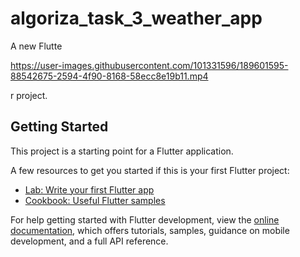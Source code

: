 # algoriza_task_3_weather_app

A new Flutte

https://user-images.githubusercontent.com/101331596/189601595-88542675-2594-4f90-8168-58ecc8e19b11.mp4


r project.

## Getting Started

This project is a starting point for a Flutter application.

A few resources to get you started if this is your first Flutter project:

- [Lab: Write your first Flutter app](https://docs.flutter.dev/get-started/codelab)
- [Cookbook: Useful Flutter samples](https://docs.flutter.dev/cookbook)

For help getting started with Flutter development, view the
[online documentation](https://docs.flutter.dev/), which offers tutorials,
samples, guidance on mobile development, and a full API reference.
